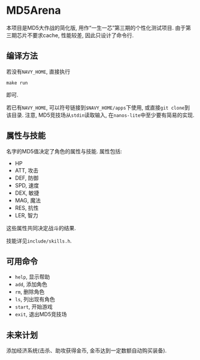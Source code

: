 # MD5Arena

本项目是MD5大作战的简化版, 用作“一生一芯”第三期的个性化测试项目. 
由于第三期芯片不要求cache, 性能较差, 因此只设计了命令行. 

## 编译方法

若没有`NAVY_HOME`, 直接执行
```
make run
```
即可. 

若已有`NAVY_HOME`, 可以符号链接到`$NAVY_HOME/apps`下使用, 或直接`git clone`到该目录. 
注意, MD5竞技场从`stdin`读取输入, 在`nanos-lite`中至少要有简易的实现. 

## 属性与技能

名字的MD5值决定了角色的属性与技能. 属性包括:
- HP
- ATT, 攻击
- DEF, 防御
- SPD, 速度
- DEX, 敏捷
- MAG, 魔法
- RES, 抗性
- LER, 智力

这些属性共同决定战斗的结果. 

技能详见`include/skills.h`. 

## 可用命令

- `help`, 显示帮助
- `add`, 添加角色
- `rm`, 删除角色
- `ls`, 列出现有角色
- `start`, 开始游戏
- `exit`, 退出MD5竞技场 

## 未来计划

添加经济系统(击杀、助攻获得金币, 金币达到一定数额自动购买装备). 